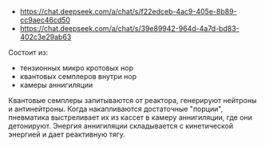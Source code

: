 - https://chat.deepseek.com/a/chat/s/f22edceb-4ac9-405e-8b89-cc9aec46cd50
- https://chat.deepseek.com/a/chat/s/39e89942-964d-4a7d-bd83-402c3e29ab63

Состоит из:
- тензионных микро кротовых нор
- квантовых семплеров внутри нор
- камеры аннигиляции

Квантовые семплеры запитываются от реактора, генерируют нейтроны и антинейтроны. Когда накапливаются достаточные "порции", пневматика выстреливает их из кассет в камеру аннигиляции, где они детонируют. Энергия аннигиляции складывается с кинетической энергией и дает реактивную тягу.